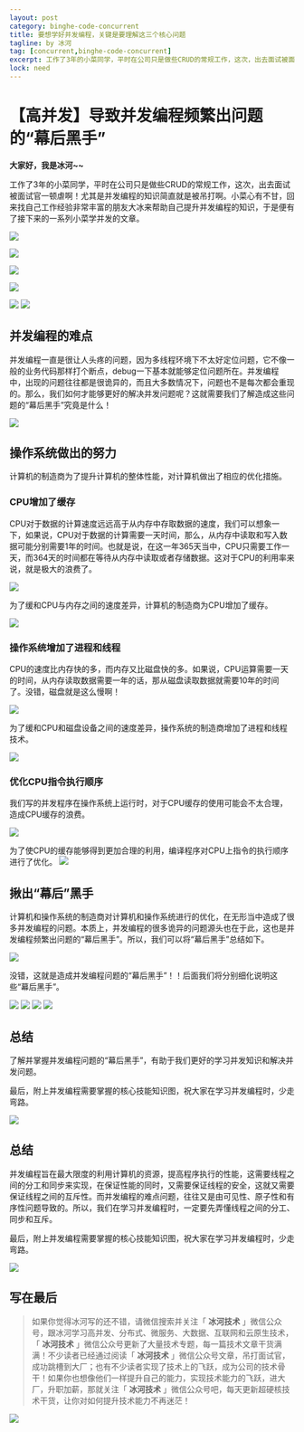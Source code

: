 ```yaml
---
layout: post
category: binghe-code-concurrent
title: 要想学好并发编程，关键是要理解这三个核心问题
tagline: by 冰河
tag: [concurrent,binghe-code-concurrent]
excerpt: 工作了3年的小菜同学，平时在公司只是做些CRUD的常规工作，这次，出去面试被面试官一顿虐啊！尤其是并发编程的知识简直就是被吊打啊。小菜心有不甘，回来找自己工作经验非常丰富的朋友大冰来帮助自己提升并发编程的知识，于是便有了接下来的一系列小菜学并发的文章。
lock: need
---
```


# 【高并发】导致并发编程频繁出问题的“幕后黑手”

**大家好，我是冰河~~**

工作了3年的小菜同学，平时在公司只是做些CRUD的常规工作，这次，出去面试被面试官一顿虐啊！尤其是并发编程的知识简直就是被吊打啊。小菜心有不甘，回来找自己工作经验非常丰富的朋友大冰来帮助自己提升并发编程的知识，于是便有了接下来的一系列小菜学并发的文章。

![](https://img-blog.csdnimg.cn/20200323213043945.jpg)

![](https://img-blog.csdnimg.cn/20200323213210997.jpg)

![](https://img-blog.csdnimg.cn/2020032321323649.jpg)

![](https://img-blog.csdnimg.cn/20200323213251404.jpg)

![](https://img-blog.csdnimg.cn/20200323213310668.jpg)
![](https://img-blog.csdnimg.cn/20200323213417465.jpg)

## 并发编程的难点

并发编程一直是很让人头疼的问题，因为多线程环境下不太好定位问题，它不像一般的业务代码那样打个断点，debug一下基本就能够定位问题所在。并发编程中，出现的问题往往都是很诡异的，而且大多数情况下，问题也不是每次都会重现的。那么，我们如何才能够更好的解决并发问题呢？这就需要我们了解造成这些问题的“幕后黑手”究竟是什么！

![](https://img-blog.csdnimg.cn/20200323213458790.jpg)

## 操作系统做出的努力

计算机的制造商为了提升计算机的整体性能，对计算机做出了相应的优化措施。

### CPU增加了缓存

CPU对于数据的计算速度远远高于从内存中存取数据的速度，我们可以想象一下，如果说，CPU对于数据的计算需要一天时间，那么，从内存中读取和写入数据可能分别需要1年的时间。也就是说，在这一年365天当中，CPU只需要工作一天，而364天的时间都在等待从内存中读取或者存储数据。这对于CPU的利用率来说，就是极大的浪费了。

![](https://img-blog.csdnimg.cn/20200323213531651.jpg)

为了缓和CPU与内存之间的速度差异，计算机的制造商为CPU增加了缓存。

![](https://img-blog.csdnimg.cn/20200323213546145.jpg)

### 操作系统增加了进程和线程

CPU的速度比内存快的多，而内存又比磁盘快的多。如果说，CPU运算需要一天的时间，从内存读取数据需要一年的话，那从磁盘读取数据就需要10年的时间了。没错，磁盘就是这么慢啊！

![](https://img-blog.csdnimg.cn/20200323213602819.jpg)

为了缓和CPU和磁盘设备之间的速度差异，操作系统的制造商增加了进程和线程技术。

![](https://img-blog.csdnimg.cn/20200323213621115.jpg)

### 优化CPU指令执行顺序

我们写的并发程序在操作系统上运行时，对于CPU缓存的使用可能会不太合理，造成CPU缓存的浪费。

![](https://img-blog.csdnimg.cn/20200323213641229.jpg)

为了使CPU的缓存能够得到更加合理的利用，编译程序对CPU上指令的执行顺序进行了优化。
![](https://img-blog.csdnimg.cn/20200323213659828.jpg)

## 揪出“幕后”黑手

计算机和操作系统的制造商对计算机和操作系统进行的优化，在无形当中造成了很多并发编程的问题。本质上，并发编程的很多诡异的问题源头也在于此，这也是并发编程频繁出问题的“幕后黑手”。所以，我们可以将“幕后黑手”总结如下。

![](https://img-blog.csdnimg.cn/20200323213716266.jpg)

没错，这就是造成并发编程问题的“幕后黑手”！！后面我们将分别细化说明这些“幕后黑手”。

![](https://img-blog.csdnimg.cn/20200323213733260.jpg)
![](https://img-blog.csdnimg.cn/20200323213751129.jpg)
![](https://img-blog.csdnimg.cn/20200323213817614.jpg)
![](https://img-blog.csdnimg.cn/20200323213842237.jpg)

## 总结

了解并掌握并发编程问题的“幕后黑手”，有助于我们更好的学习并发知识和解决并发问题。

最后，附上并发编程需要掌握的核心技能知识图，祝大家在学习并发编程时，少走弯路。

![](https://img-blog.csdnimg.cn/20200323213918137.jpg)

## 总结

并发编程旨在最大限度的利用计算机的资源，提高程序执行的性能，这需要线程之间的分工和同步来实现，在保证性能的同时，又需要保证线程的安全，这就又需要保证线程之间的互斥性。而并发编程的难点问题，往往又是由可见性、原子性和有序性问题导致的。所以，我们在学习并发编程时，一定要先弄懂线程之间的分工、同步和互斥。

最后，附上并发编程需要掌握的核心技能知识图，祝大家在学习并发编程时，少走弯路。

![](https://img-blog.csdnimg.cn/20200322144644983.jpg)

## 写在最后

> 如果你觉得冰河写的还不错，请微信搜索并关注「 **冰河技术** 」微信公众号，跟冰河学习高并发、分布式、微服务、大数据、互联网和云原生技术，「 **冰河技术** 」微信公众号更新了大量技术专题，每一篇技术文章干货满满！不少读者已经通过阅读「 **冰河技术** 」微信公众号文章，吊打面试官，成功跳槽到大厂；也有不少读者实现了技术上的飞跃，成为公司的技术骨干！如果你也想像他们一样提升自己的能力，实现技术能力的飞跃，进大厂，升职加薪，那就关注「 **冰河技术** 」微信公众号吧，每天更新超硬核技术干货，让你对如何提升技术能力不再迷茫！


![](https://img-blog.csdnimg.cn/20200906013715889.png)